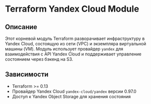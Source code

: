 # Terraform Yandex Cloud Module

## Описание

Этот корневой модуль Terraform разворачивает инфраструктуру в Yandex Cloud, состоящую из сети (VPC) и экземпляра виртуальной машины (VM). Модуль использует провайдер `yandex` для взаимодействия с API Yandex Cloud и поддерживает управление состоянием через бэкенд на S3.

## Зависимости

- Terraform >= 0.13
- Провайдер Yandex Cloud `yandex-cloud/yandex` версии 0.97.0
- Доступ к Yandex Object Storage для хранения состояния

